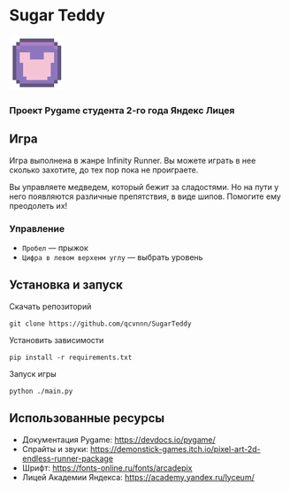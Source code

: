 # Sugar Teddy
<img src="./visual/sprites/ui/logo_big.png" height="100">

### Проект Pygame студента 2-го года Яндекс Лицея
## Игра
Игра выполнена в жанре Infinity Runner. Вы можете играть в нее сколько захотите, до тех пор пока не проиграете.

Вы управляете медведем, который бежит за сладостями. Но на пути у него появляются различные препятствия, в виде шипов. Помогите ему преодолеть их!

### Управление
- `Пробел` — прыжок
- `Цифра в левом верхенм углу` — выбрать уровень

## Установка и запуск
Скачать репозиторий
~~~
git clone https://github.com/qcvnnn/SugarTeddy
~~~
Установить зависимости
~~~
pip install -r requirements.txt
~~~
Запуск игры
~~~
python ./main.py
~~~

## Использованные ресурсы
- Документация Pygame: https://devdocs.io/pygame/
- Спрайты и звуки: https://demonstick-games.itch.io/pixel-art-2d-endless-runner-package
- Шрифт: https://fonts-online.ru/fonts/arcadepix
- Лицей Академии Яндекса: https://academy.yandex.ru/lyceum/